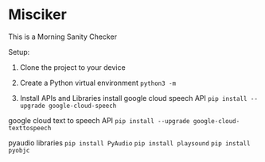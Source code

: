 # Misciker
This is a Morning Sanity Checker


Setup:

1. Clone the project to your device

2. Create a Python virtual environment
`python3 -m `

3. Install APIs and Libraries
install google cloud speech API
`pip install --upgrade google-cloud-speech`

google cloud text to speech API
`pip install --upgrade google-cloud-texttospeech`

pyaudio libraries
`pip install PyAudio`
`pip install playsound`
`pip install pyobjc`
